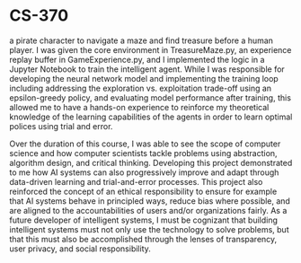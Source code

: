 # CS-370
 a pirate character to navigate a maze and find treasure before a human player. I was given the core environment in TreasureMaze.py, an experience replay buffer in GameExperience.py, and I implemented the logic in a Jupyter Notebook to train the intelligent agent. While I was responsible for developing the neural network model and implementing the training loop including addressing the exploration vs. exploitation trade-off using an epsilon-greedy policy, and evaluating model performance after training, this allowed me to have a hands-on experience to reinforce my theoretical knowledge of the learning capabilities of the agents in order to learn optimal polices using trial and error. 

Over the duration of this course, I was able to see the scope of computer science and how computer scientists tackle problems using abstraction, algorithm design, and critical thinking. Developing this project demonstrated to me how AI systems can also progressively improve and adapt through data-driven learning and trial-and-error processes. This project also reinforced the concept of an ethical responsibility to ensure for example that AI systems behave in principled ways, reduce bias where possible, and are aligned to the accountabilities of users and/or organizations fairly. As a future developer of intelligent systems, I must be cognizant that building intelligent systems must not only use the technology to solve problems, but that this must also be accomplished through the lenses of transparency, user privacy, and social responsibility.
